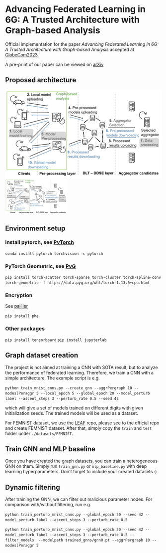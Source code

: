 # Advancing Federated Learning in 6G: A Trusted Architecture with Graph-based Analysis

Official implementation for the paper _Advancing Federated Learning in 6G: A Trusted Architecture with Graph-based Analysis_ accepted at [GlobeCom2023](https://globecom2023.ieee-globecom.org/)

A pre-print of our paper can be viewed on [arXiv](https://arxiv.org/abs/2309.05525)

## Proposed architecture

![A trusted architecture for FL support with graph-based analysis](https://github.com/chendiqian/GNN4FL/blob/master/proposed%20architecture.png)
<img src="https://github.com/chendiqian/GNN4FL/blob/master/proposed%20architecture.png" alt="drawing" width="200"/>

## Environment setup

### install pytorch, see [PyTorch](https://pytorch.org/get-started/previous-versions/)
`conda install pytorch torchvision -c pytorch`

### PyTorch Geometric, see [PyG](https://pytorch-geometric.readthedocs.io/en/latest/#)
`pip install torch-scatter torch-sparse torch-cluster torch-spline-conv torch-geometric -f https://data.pyg.org/whl/torch-1.13.0+cpu.html`


### Encryption

See [paillier](https://github.com/data61/python-paillier)

`pip install phe`

### Other packages

`pip install tensorboard`
`pip install jupyterlab`

## Graph dataset creation
The project is not aimed at training a CNN with SOTA result, but to analyze the performance of federated learning. 
Therefore, we train a CNN with a simple architecture. The example script is e.g.

`python train_mnist_cnns.py --create_gnn --aggrPergraph 10 --modeslPeraggr 5 --local_epoch 5 --global_epoch 20 --model_perturb label --ascent_steps 3 --perturb_rate 0.5 --seed 42`

which will give a set of models trained on different digits with given initialization seeds. The trained models will be used as a dataset.

For FEMNIST dataset, we use the [LEAF](https://github.com/TalwalkarLab/leaf) repo, please see to the official repo and create FEMNIST dataset. 
After that, simply copy the `train` and `test` folder under `./datasets/FEMNIST`.

## Train GNN and MLP baseline
Once you have created the graph datasets, you can train a heterogeneous GNN on them.
Simply run `train_gnn.py` or `mlp_baseline.py` with deep learning hyperparameters. Don't forget to include your created datasets :)

## Dynamic filtering
After training the GNN, we can filter out malicious parameter nodes. For comparison with/without filtering, run e.g.

`python train_perturb_mnist_cnns.py --global_epoch 20 --seed 42 --model_perturb label --ascent_steps 3 --perturb_rate 0.5`

`python train_perturb_mnist_cnns.py --global_epoch 20 --seed 42 --model_perturb label --ascent_steps 3 --perturb_rate 0.5 --filter_models  --modelpath trained_gnns/gnn0.pt --aggrPergraph 10 --modeslPeraggr 5`
